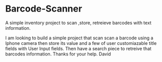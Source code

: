 # Barcode-Scanner
A simple inventory project to scan ,store, retreieve barcodes with text information.  

I am looking to build a simple project that scan scan a barcode using a Iphone camera then store its value and a few of user customiazable title fields with User Input fields. Then have a search piece to retreive that barcodes information. Thanks for your help. David 
